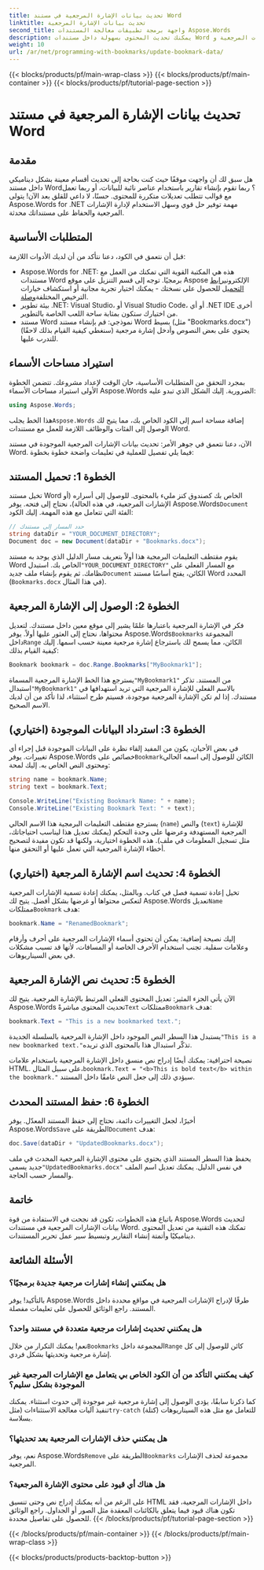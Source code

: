 ```yaml
---
title: تحديث بيانات الإشارة المرجعية في مستند Word
linktitle: تحديث بيانات الإشارة المرجعية
second_title: واجهة برمجة تطبيقات معالجة المستندات Aspose.Words
description: يمكنك تحديث المحتوى بسهولة داخل مستندات Word باستخدام الإشارات المرجعية وAspose.Words .NET. يمنحك هذا الدليل القدرة على أتمتة التقارير وتخصيص القوالب والمزيد.
weight: 10
url: /ar/net/programming-with-bookmarks/update-bookmark-data/
---
```


{{< blocks/products/pf/main-wrap-class >}}
{{< blocks/products/pf/main-container >}}
{{< blocks/products/pf/tutorial-page-section >}}

# تحديث بيانات الإشارة المرجعية في مستند Word

## مقدمة

هل سبق لك أن واجهت موقفًا حيث كنت بحاجة إلى تحديث أقسام معينة بشكل ديناميكي داخل مستند Word؟ ربما تقوم بإنشاء تقارير باستخدام عناصر نائبة للبيانات، أو ربما تعمل مع قوالب تتطلب تعديلات متكررة للمحتوى. حسنًا، لا داعي للقلق بعد الآن! يتولى Aspose.Words for .NET مهمة توفير حل قوي وسهل الاستخدام لإدارة الإشارات المرجعية والحفاظ على مستنداتك محدثة.

## المتطلبات الأساسية

قبل أن نتعمق في الكود، دعنا نتأكد من أن لديك الأدوات اللازمة:

-  Aspose.Words for .NET: هذه هي المكتبة القوية التي تمكنك من العمل مع مستندات Word برمجيًا. توجه إلى قسم التنزيل على موقع Aspose الإلكتروني[رابط التحميل](https://releases.aspose.com/words/net/) للحصول على نسختك - يمكنك اختيار تجربة مجانية أو استكشاف خيارات الترخيص المختلفة[وصلة](https://purchase.aspose.com/buy).
- بيئة تطوير .NET: Visual Studio، أو Visual Studio Code، أو أي .NET IDE أخرى من اختيارك ستكون بمثابة ساحة اللعب الخاصة بالتطوير.
- مستند Word نموذجي: قم بإنشاء مستند Word بسيط (مثل "Bookmarks.docx") يحتوي على بعض النصوص وأدخل إشارة مرجعية (سنغطي كيفية القيام بذلك لاحقًا) للتدرب عليها.

## استيراد مساحات الأسماء

بمجرد التحقق من المتطلبات الأساسية، حان الوقت لإعداد مشروعك. تتضمن الخطوة الأولى استيراد مساحات الأسماء Aspose.Words الضرورية. إليك الشكل الذي تبدو عليه:

```csharp
using Aspose.Words;
```

 هذا الخط يجلب`Aspose.Words` إضافة مساحة اسم إلى الكود الخاص بك، مما يتيح لك الوصول إلى الفئات والوظائف اللازمة للعمل مع مستندات Word.

الآن، دعنا نتعمق في جوهر الأمر: تحديث بيانات الإشارات المرجعية الموجودة في مستند Word. فيما يلي تفصيل للعملية في تعليمات واضحة خطوة بخطوة:

## الخطوة 1: تحميل المستند

 تخيل مستند Word الخاص بك كصندوق كنز مليء بالمحتوى. للوصول إلى أسراره (أو الإشارات المرجعية، في هذه الحالة)، نحتاج إلى فتحه. يوفر Aspose.Words`Document` الفئة التي تتعامل مع هذه المهمة. إليك الكود:

```csharp
// حدد المسار إلى مستندك
string dataDir = "YOUR_DOCUMENT_DIRECTORY";
Document doc = new Document(dataDir + "Bookmarks.docx");
```

يقوم مقتطف التعليمات البرمجية هذا أولاً بتعريف مسار الدليل الذي يوجد به مستند Word الخاص بك. استبدل`"YOUR_DOCUMENT_DIRECTORY"` مع المسار الفعلي على نظامك. ثم يقوم بإنشاء ملف جديد`Document` الكائن، يفتح أساسًا مستند Word المحدد (`Bookmarks.docx` في هذا المثال).

## الخطوة 2: الوصول إلى الإشارة المرجعية

 فكر في الإشارة المرجعية باعتبارها علمًا يشير إلى موقع معين داخل مستندك. لتعديل محتواها، نحتاج إلى العثور عليها أولاً. يوفر Aspose.Words`Bookmarks` المجموعة داخل`Range` الكائن، مما يسمح لك باسترجاع إشارة مرجعية معينة حسب اسمها. إليك كيفية القيام بذلك:

```csharp
Bookmark bookmark = doc.Range.Bookmarks["MyBookmark1"];
```

 يسترجع هذا الخط الإشارة المرجعية المسماة`"MyBookmark1"` من المستند. تذكر استبدال`"MyBookmark1"` بالاسم الفعلي للإشارة المرجعية التي تريد استهدافها في مستندك. إذا لم تكن الإشارة المرجعية موجودة، فسيتم طرح استثناء، لذا تأكد من أن لديك الاسم الصحيح.

## الخطوة 3: استرداد البيانات الموجودة (اختياري)

 في بعض الأحيان، يكون من المفيد إلقاء نظرة على البيانات الموجودة قبل إجراء أي تغييرات. يوفر Aspose.Words خصائص على`Bookmark`الكائن للوصول إلى اسمه الحالي ومحتوى النص الخاص به. إليك لمحة:

```csharp
string name = bookmark.Name;
string text = bookmark.Text;

Console.WriteLine("Existing Bookmark Name: " + name);
Console.WriteLine("Existing Bookmark Text: " + text);
```

يسترجع مقتطف التعليمات البرمجية هذا الاسم الحالي (`name`) والنص (`text`) للإشارة المرجعية المستهدفة وعرضها على وحدة التحكم (يمكنك تعديل هذا ليناسب احتياجاتك، مثل تسجيل المعلومات في ملف). هذه الخطوة اختيارية، ولكنها قد تكون مفيدة لتصحيح أخطاء الإشارة المرجعية التي تعمل عليها أو التحقق منها.

## الخطوة 4: تحديث اسم الإشارة المرجعية (اختياري)

 تخيل إعادة تسمية فصل في كتاب. وبالمثل، يمكنك إعادة تسمية الإشارات المرجعية لتعكس محتواها أو غرضها بشكل أفضل. يتيح لك Aspose.Words تعديل`Name` ممتلكات`Bookmark` هدف:

```csharp
bookmark.Name = "RenamedBookmark";
```

إليك نصيحة إضافية: يمكن أن تحتوي أسماء الإشارات المرجعية على أحرف وأرقام وعلامات سفلية. تجنب استخدام الأحرف الخاصة أو المسافات، لأنها قد تسبب مشكلات في بعض السيناريوهات.

## الخطوة 5: تحديث نص الإشارة المرجعية

 الآن يأتي الجزء المثير: تعديل المحتوى الفعلي المرتبط بالإشارة المرجعية. يتيح لك Aspose.Words تحديث المحتوى مباشرةً`Text` ممتلكات`Bookmark` هدف:

```csharp
bookmark.Text = "This is a new bookmarked text.";
```

يستبدل هذا السطر النص الموجود داخل الإشارة المرجعية بالسلسلة الجديدة`"This is a new bookmarked text."`تذكّر استبدال هذا بالمحتوى الذي تريده.

 نصيحة احترافية: يمكنك أيضًا إدراج نص منسق داخل الإشارة المرجعية باستخدام علامات HTML. على سبيل المثال،`bookmark.Text = "<b>This is bold text</b> within the bookmark."` سيؤدي ذلك إلى جعل النص غامقًا داخل المستند.

## الخطوة 6: حفظ المستند المحدث

 أخيرًا، لجعل التغييرات دائمة، نحتاج إلى حفظ المستند المعدّل. يوفر Aspose.Words`Save` الطريقة على`Document` هدف:

```csharp
doc.Save(dataDir + "UpdatedBookmarks.docx");
```

 يحفظ هذا السطر المستند الذي يحتوي على محتوى الإشارة المرجعية المحدث في ملف جديد يسمى`"UpdatedBookmarks.docx"` في نفس الدليل. يمكنك تعديل اسم الملف والمسار حسب الحاجة.

## خاتمة

باتباع هذه الخطوات، تكون قد نجحت في الاستفادة من قوة Aspose.Words لتحديث بيانات الإشارات المرجعية في مستندات Word. تمكنك هذه التقنية من تعديل المحتوى ديناميكيًا وأتمتة إنشاء التقارير وتبسيط سير عمل تحرير المستندات.

## الأسئلة الشائعة

### هل يمكنني إنشاء إشارات مرجعية جديدة برمجيًا؟

بالتأكيد! يوفر Aspose.Words طرقًا لإدراج الإشارات المرجعية في مواقع محددة داخل المستند. راجع الوثائق للحصول على تعليمات مفصلة.

### هل يمكنني تحديث إشارات مرجعية متعددة في مستند واحد؟

 نعم! يمكنك التكرار من خلال`Bookmarks` المجموعة داخل`Range` كائن للوصول إلى كل إشارة مرجعية وتحديثها بشكل فردي.

### كيف يمكنني التأكد من أن الكود الخاص بي يتعامل مع الإشارات المرجعية غير الموجودة بشكل سليم؟

 كما ذكرنا سابقًا، يؤدي الوصول إلى إشارة مرجعية غير موجودة إلى حدوث استثناء. يمكنك تنفيذ آليات معالجة الاستثناءات (مثل`try-catch` (كتلة) للتعامل مع مثل هذه السيناريوهات بسلاسة.

### هل يمكنني حذف الإشارات المرجعية بعد تحديثها؟

 نعم، يوفر Aspose.Words`Remove` الطريقة على`Bookmarks` مجموعة لحذف الإشارات المرجعية.

### هل هناك أي قيود على محتوى الإشارة المرجعية؟

على الرغم من أنه يمكنك إدراج نص وحتى تنسيق HTML داخل الإشارات المرجعية، فقد تكون هناك قيود فيما يتعلق بالكائنات المعقدة مثل الصور أو الجداول. راجع الوثائق للحصول على تفاصيل محددة.
{{< /blocks/products/pf/tutorial-page-section >}}

{{< /blocks/products/pf/main-container >}}
{{< /blocks/products/pf/main-wrap-class >}}

{{< blocks/products/products-backtop-button >}}
